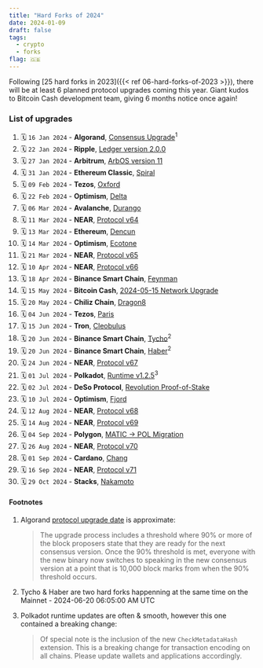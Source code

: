 ```yaml
---
title: "Hard Forks of 2024"
date: 2024-01-09
draft: false
tags:
  - crypto
  - forks
flag: 🇬🇧
---
```


Following [25 hard forks in 2023]({{< ref 06-hard-forks-of-2023 >}}), there will be at least 6 planned protocol upgrades coming this year. Giant kudos to Bitcoin Cash development team, giving 6 months notice once again! 

<!--more-->

### List of upgrades

1. 🗓️ `16 Jan 2024` - **Algorand**, [Consensus Upgrade](https://forum.algorand.org/t/mainnet-and-testnet-update-go-algorand-3-21-0/10971)<sup>1</sup>
1. 🗓️ `22 Jan 2024` - **Ripple**, [Ledger version 2.0.0](https://github.com/XRPLF/rippled/blob/master/RELEASENOTES.md)
1. 🗓️ `27 Jan 2024` - **Arbitrum**, [ArbOS version 11](https://forum.arbitrum.foundation/t/aip-arbos-version-11/19696)
1. 🗓️ `31 Jan 2024` - **Ethereum Classic**, [Spiral](https://ecips.ethereumclassic.org/ECIPs/ecip-1109)
1. 🗓️ `09 Feb 2024` - **Tezos**, [Oxford](https://tzstats.com/election/55)
1. 🗓️ `22 Feb 2024` - **Optimism**, [Delta](https://github.com/ethereum-optimism/optimism/releases/tag/v1.5.0)
1. 🗓️ `06 Mar 2024` - **Avalanche**, [Durango](https://github.com/ava-labs/avalanchego/releases/tag/v1.11.0)
1. 🗓️ `11 Mar 2024` - **NEAR**, [Protocol v64](https://github.com/near/nearcore/releases/tag/1.37.0)
1. 🗓️ `13 Mar 2024` - **Ethereum**, [Dencun](https://blog.ethereum.org/2024/02/27/dencun-mainnet-announcement)
1. 🗓️ `14 Mar 2024` - **Optimism**, [Ecotone](https://github.com/ethereum-optimism/optimism/releases/tag/v1.7.0)
1. 🗓️ `21 Mar 2024` - **NEAR**, [Protocol v65](https://github.com/near/nearcore/releases/tag/1.38.0)
1. 🗓️ `10 Apr 2024` - **NEAR**, [Protocol v66](https://github.com/near/nearcore/releases/tag/1.39.0)
1. 🗓️ `18 Apr 2024` - **Binance Smart Chain**, [Feynman](https://github.com/bnb-chain/bsc/releases/tag/v1.3.13)
1. 🗓️ `15 May 2024` - **Bitcoin Cash**, [2024-05-15 Network Upgrade](https://upgradespecs.bitcoincashnode.org/2024-05-15-upgrade/)
1. 🗓️ `20 May 2024` - **Chiliz Chain**, [Dragon8](https://docs.chiliz.com/learn/about-chiliz-chain/2024-dragon8-hard-fork)
1. 🗓️ `04 Jun 2024` - **Tezos**, [Paris](https://tzstats.com/election/59)
1. 🗓️ `15 Jun 2024` - **Tron**, [Cleobulus](https://medium.com/tronnetwork/mainnet-cleobulus-announcement-7103a4cc0bcd)
1. 🗓️ `20 Jun 2024` - **Binance Smart Chain**, [Tycho](https://github.com/bnb-chain/bsc/releases/tag/v1.4.7)<sup>2</sup>
1. 🗓️ `20 Jun 2024` - **Binance Smart Chain**, [Haber](https://github.com/bnb-chain/bsc/releases/tag/v1.4.8)<sup>2</sup>
1. 🗓️ `24 Jun 2024` - **NEAR**, [Protocol v67](https://github.com/near/nearcore/releases/tag/1.40.0)
1. 🗓️ `01 Jul 2024` - **Polkadot**, [Runtime v1.2.5](https://polkadot.subsquare.io/referenda/841)<sup>3</sup>
1. 🗓️ `02 Jul 2024` - **DeSo Protocol**, [Revolution Proof-of-Stake](https://github.com/deso-protocol/core/releases/tag/v4.0.0)
1. 🗓️ `10 Jul 2024` - **Optimism**, [Fjord](https://github.com/ethereum-optimism/optimism/releases/tag/v1.7.7)
1. 🗓️ `12 Aug 2024` - **NEAR**, [Protocol v68](https://github.com/near/nearcore/releases/tag/2.0.0)
1. 🗓️ `14 Aug 2024` - **NEAR**, [Protocol v69](https://github.com/near/nearcore/releases/tag/2.0.0)
1. 🗓️ `04 Sep 2024` - **Polygon**, [MATIC → POL Migration](https://polygon.technology/blog/save-the-date-matic-pol-migration-coming-september-4th-everything-you-need-to-know)
1. 🗓️ `26 Aug 2024` - **NEAR**, [Protocol v70](https://github.com/near/nearcore/releases/tag/2.1.1)
1. 🗓️ `01 Sep 2024` - **Cardano**, [Chang](https://docs.intersectmbo.org/cardano/cardano-hardforks-and-upgrades/chang-upgrade)
1. 🗓️ `16 Sep 2024` - **NEAR**, [Protocol v71](https://github.com/near/nearcore/releases/tag/2.2.0)
1. 🗓️ `29 Oct 2024` - **Stacks**, [Nakamoto](https://docs.stacks.co/nakamoto-upgrade/nakamoto-rollout-plan)

#### Footnotes

1. Algorand [protocol upgrade date](https://www.algorand.foundation/news/v2-upgrade-process) is approximate: 

    > The upgrade process includes a threshold where 90% or more of the block proposers state that they are ready for the next consensus version. Once the 90% threshold is met, everyone with the new binary now switches to speaking in the new consensus version at a point that is 10,000 block marks from when the 90% threshold occurs.

2. Tycho & Haber are two hard forks happenning at the same time on the Mainnet - 2024-06-20 06:05:00 AM UTC

3. Polkadot runtime updates are often & smooth, however this one contained a breaking change:

    > Of special note is the inclusion of the new `CheckMetadataHash` extension. This is a breaking change for transaction encoding on all chains. Please update wallets and applications accordingly.
